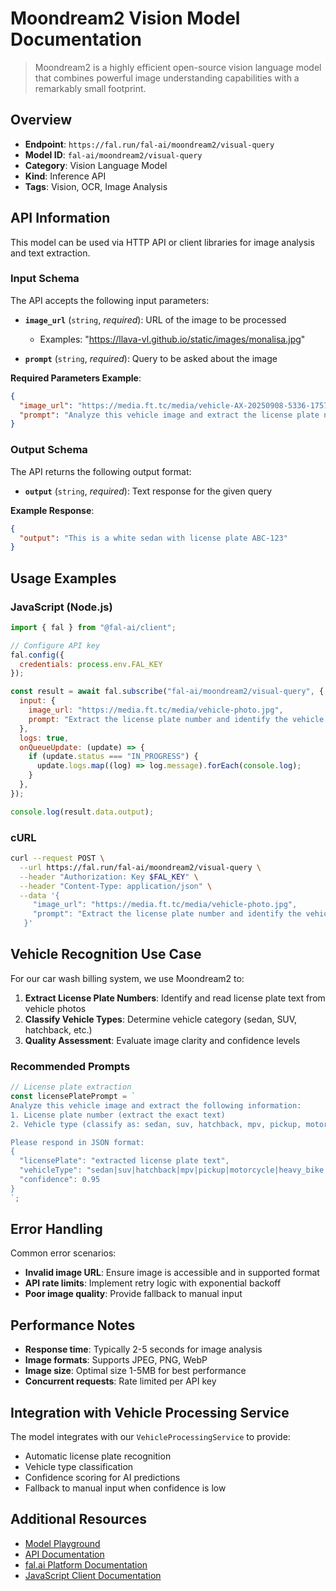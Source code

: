 # Moondream2 Vision Model Documentation

> Moondream2 is a highly efficient open-source vision language model that combines powerful image understanding capabilities with a remarkably small footprint.

## Overview

- **Endpoint**: `https://fal.run/fal-ai/moondream2/visual-query`
- **Model ID**: `fal-ai/moondream2/visual-query`
- **Category**: Vision Language Model
- **Kind**: Inference API
- **Tags**: Vision, OCR, Image Analysis

## API Information

This model can be used via HTTP API or client libraries for image analysis and text extraction.

### Input Schema

The API accepts the following input parameters:

- **`image_url`** (`string`, _required_):
  URL of the image to be processed
  - Examples: "https://llava-vl.github.io/static/images/monalisa.jpg"

- **`prompt`** (`string`, _required_):
  Query to be asked about the image

**Required Parameters Example**:

```json
{
  "image_url": "https://media.ft.tc/media/vehicle-AX-20250908-5336-1757438371929.jpg",
  "prompt": "Analyze this vehicle image and extract the license plate number and vehicle type"
}
```

### Output Schema

The API returns the following output format:

- **`output`** (`string`, _required_):
  Text response for the given query

**Example Response**:

```json
{
  "output": "This is a white sedan with license plate ABC-123"
}
```

## Usage Examples

### JavaScript (Node.js)

```javascript
import { fal } from "@fal-ai/client";

// Configure API key
fal.config({
  credentials: process.env.FAL_KEY
});

const result = await fal.subscribe("fal-ai/moondream2/visual-query", {
  input: {
    image_url: "https://media.ft.tc/media/vehicle-photo.jpg",
    prompt: "Extract the license plate number and identify the vehicle type"
  },
  logs: true,
  onQueueUpdate: (update) => {
    if (update.status === "IN_PROGRESS") {
      update.logs.map((log) => log.message).forEach(console.log);
    }
  },
});

console.log(result.data.output);
```

### cURL

```bash
curl --request POST \
  --url https://fal.run/fal-ai/moondream2/visual-query \
  --header "Authorization: Key $FAL_KEY" \
  --header "Content-Type: application/json" \
  --data '{
     "image_url": "https://media.ft.tc/media/vehicle-photo.jpg",
     "prompt": "Extract the license plate number and identify the vehicle type"
   }'
```

## Vehicle Recognition Use Case

For our car wash billing system, we use Moondream2 to:

1. **Extract License Plate Numbers**: Identify and read license plate text from vehicle photos
2. **Classify Vehicle Types**: Determine vehicle category (sedan, SUV, hatchback, etc.)
3. **Quality Assessment**: Evaluate image clarity and confidence levels

### Recommended Prompts

```javascript
// License plate extraction
const licensePlatePrompt = `
Analyze this vehicle image and extract the following information:
1. License plate number (extract the exact text)
2. Vehicle type (classify as: sedan, suv, hatchback, mpv, pickup, motorcycle, heavy_bike, van, truck)

Please respond in JSON format:
{
  "licensePlate": "extracted license plate text",
  "vehicleType": "sedan|suv|hatchback|mpv|pickup|motorcycle|heavy_bike|van|truck",
  "confidence": 0.95
}
`;
```

## Error Handling

Common error scenarios:
- **Invalid image URL**: Ensure image is accessible and in supported format
- **API rate limits**: Implement retry logic with exponential backoff
- **Poor image quality**: Provide fallback to manual input

## Performance Notes

- **Response time**: Typically 2-5 seconds for image analysis
- **Image formats**: Supports JPEG, PNG, WebP
- **Image size**: Optimal size 1-5MB for best performance
- **Concurrent requests**: Rate limited per API key

## Integration with Vehicle Processing Service

The model integrates with our `VehicleProcessingService` to provide:
- Automatic license plate recognition
- Vehicle type classification
- Confidence scoring for AI predictions
- Fallback to manual input when confidence is low

## Additional Resources

- [Model Playground](https://fal.ai/models/fal-ai/moondream2/visual-query)
- [API Documentation](https://fal.ai/models/fal-ai/moondream2/visual-query/api)
- [fal.ai Platform Documentation](https://docs.fal.ai)
- [JavaScript Client Documentation](https://docs.fal.ai/clients/javascript)
